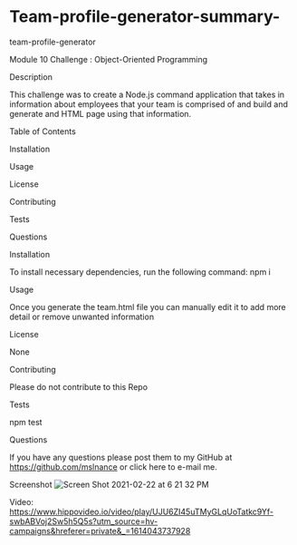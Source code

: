 # Team-profile-generator-summary-

team-profile-generator

Module 10 Challenge : Object-Oriented Programming

Description

This challenge was to create a Node.js command application that takes in information about employees that your team is comprised of and build and generate and HTML page using that information.

Table of Contents

Installation

Usage

License

Contributing

Tests

Questions

Installation

To install necessary dependencies, run the following command:
npm i

Usage

Once you generate the team.html file you can manually edit it to add more detail or remove unwanted information

License

None

Contributing

Please do not contribute to this Repo

Tests

npm test

Questions

If you have any questions please post them to my GitHub at https://github.com/mslnance or click here to e-mail me.

Screenshot
![Screen Shot 2021-02-22 at 6 21 32 PM](https://user-images.githubusercontent.com/71223784/108791476-6650f000-753c-11eb-8525-ed6950758095.png)

Video: https://www.hippovideo.io/video/play/UJU6ZI45uTMyGLqUoTatkc9Yf-swbABVoj2Sw5h5Q5s?utm_source=hv-campaigns&hreferer=private&_=1614043737928
